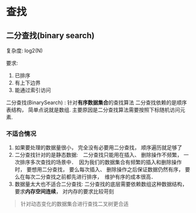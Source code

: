 # 查找
## 二分查找(binary search)
复杂度: log2(N)

要求:
1. 已排序
1. 有上下边界
1. 能通过索引访问

二分查找(BinarySearch) : 针对**有序数据集合**的查找算法
二分查找依赖的是顺序表结构， 简单点说就是数组. 主要原因是二分查找算法需要按照下标随机访问元素.

### 不适合情况
1. 如果要处理的数据量很小， 完全没有必要用二分查找， 顺序遍历就足够了 
1. 二分查找针对的是静态数据:　二分查找只能用在插入、 删除操作不频繁， 一次排序多次查找的场景中．　因为我们的数据集合有频繁的插入和删除操作时， 要想用二分查找， 要么每次插入、 删除操作之后保证数据仍然有序， 要么在每次二分查找之前都先进行排序，　维护有序的成本很高．
1. 数据量太大也不适合二分查找: 二分查找的底层需要依赖数组这种数据结构， 要求**内存空间连续**， 对内存的要求比较苛刻

> 针对动态变化的数据集合进行查找二叉树更合适
